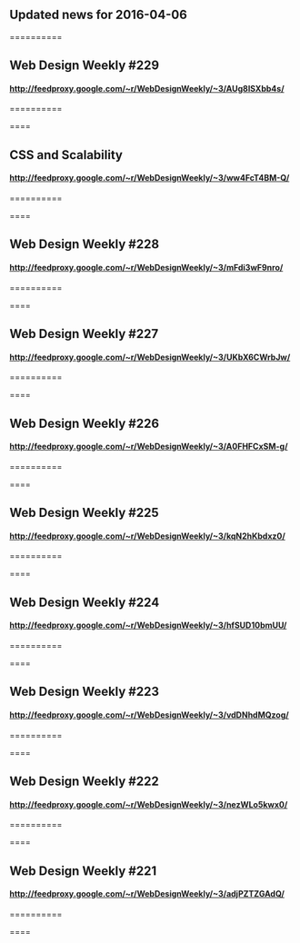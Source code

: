 ## Updated news for 2016-04-06 

==========
## Web Design Weekly #229
#### http://feedproxy.google.com/~r/WebDesignWeekly/~3/AUg8ISXbb4s/

==========

====
## CSS and Scalability
#### http://feedproxy.google.com/~r/WebDesignWeekly/~3/ww4FcT4BM-Q/

==========

====
## Web Design Weekly #228
#### http://feedproxy.google.com/~r/WebDesignWeekly/~3/mFdi3wF9nro/

==========

====
## Web Design Weekly #227
#### http://feedproxy.google.com/~r/WebDesignWeekly/~3/UKbX6CWrbJw/

==========

====
## Web Design Weekly #226
#### http://feedproxy.google.com/~r/WebDesignWeekly/~3/A0FHFCxSM-g/

==========

====
## Web Design Weekly #225
#### http://feedproxy.google.com/~r/WebDesignWeekly/~3/kqN2hKbdxz0/

==========

====
## Web Design Weekly #224
#### http://feedproxy.google.com/~r/WebDesignWeekly/~3/hfSUD10bmUU/

==========

====
## Web Design Weekly #223
#### http://feedproxy.google.com/~r/WebDesignWeekly/~3/vdDNhdMQzog/

==========

====
## Web Design Weekly #222
#### http://feedproxy.google.com/~r/WebDesignWeekly/~3/nezWLo5kwx0/

==========

====
## Web Design Weekly #221
#### http://feedproxy.google.com/~r/WebDesignWeekly/~3/adjPZTZGAdQ/

==========

====
